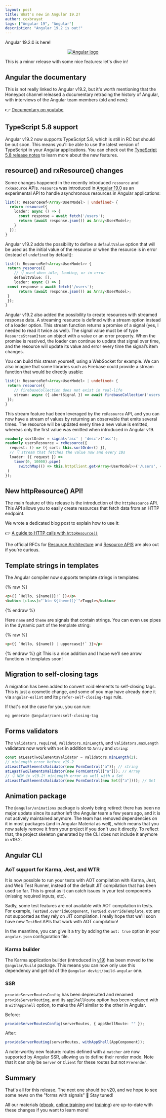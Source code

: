 ```yaml
---
layout: post
title: What's new in Angular 19.2?
author: cexbrayat
tags: ["Angular 19", "Angular"]
description: "Angular 19.2 is out!"
---
```


Angular&nbsp;19.2.0 is here!

<p style="text-align: center;">
  <a href="https://github.com/angular/angular/releases/tag/19.2.0">
    <img class="rounded img-fluid" style="max-width: 60%" src="/assets/images/angular_gradient.png" alt="Angular logo" />
  </a>
</p>

This is a minor release with some nice features: let's dive in!

## Angular the documentary

This is not really linked to Angular v19.2, but it's worth mentioning
that the Honeypot channel released a documentary retracing the history of Angular,
with interviews of the Angular team members (old and new):

👉 [Documentary on youtube](https://youtu.be/cRC9DlH45lA?si=pStu61Y3hPOGzh8X)

## TypeScript 5.8 support

Angular v19.2 now supports TypeScript 5.8, which is still in RC but should be out soon.
This means you'll be able to use the latest version of TypeScript in your Angular applications.
You can check out the [TypeScript 5.8 release notes](https://devblogs.microsoft.com/typescript/announcing-typescript-5-8-rc/)
to learn more about the new features.

## resource() and rxResource() changes

Some changes happened in the recently introduced `resource` and `rxResource` APIs.
`resource` was introduced in [Angular 19.0](/2024/11/19/what-is-new-angular-19.0/)
as an experimental API to handle asynchronous resources in Angular applications:

```ts
list(): ResourceRef<Array<UserModel> | undefined> {
  return resource({
    loader: async () => {
      const response = await fetch('/users');
      return (await response.json()) as Array<UserModel>;
    }
  });
}
```

Angular v19.2 adds the possibility to define a `defaultValue` option that will be used as the initial value of the resource
or when the resource is in error (instead of `undefined` by default):

```ts
list(): ResourceRef<Array<UserModel>> {
 return resource({
    // 👇 used when idle, loading, or in error
    defaultValue: [],
    loader: async () => {
 const response = await fetch('/users');
      return (await response.json()) as Array<UserModel>;
 }
 });
}
```

Angular v19.2 also added the possibility to create resources with streamed response data.
A streaming resource is defined with a stream option instead of a loader option.
This stream function returns a promise of a signal (yes, I needed to read it twice as well).
The signal value must be of type `ResourceStreamItem`:
an object with a value or an error property.
When the promise is resolved, the loader can continue to update that signal over time,
and the resource will update its value and error every time the signal’s item changes.

You can build this stream yourself, using a WebSocket for example.
We can also imagine that some libraries such as Firebase
could provide a stream function that would be directly usable:

```ts
list(): ResourceRef<Array<UserModel> | undefined> {
 return resource({
    // firebaseCollection does not exist in real-life
    stream: async ({ abortSignal }) => await firebaseCollection('users', abortSignal)
 });
}
```

This stream feature had been leveraged by the `rxResource` API,
and you can now have a stream of values by returning an observable that emits several times.
The resource will be updated every time a new value is emitted,
whereas only the first value was emitted when introduced in Angular v19.

```ts
readonly sortOrder = signal<'asc' | 'desc'>('asc');
readonly usersResource = rxResource({
  request: () => ({ sort: this.sortOrder() }),
  // 👇 stream that fetches the value now and every 10s
  loader: ({ request }) =>
    timer(0, 10000).pipe(
      switchMap(() => this.httpClient.get<Array<UserModel>>('/users', { params: { sort: request.sort } }))
 )
});
```

## New httpResource() API!

The main feature of this release is the introduction of the `httpResource` API.
This API allows you to easily create resources that fetch data from an HTTP endpoint.

We wrote a dedicated blog post to explain how to use it:

👉 [A guide to HTTP calls with `httpResource()`](/2025/02/20/angular-http-resource/)

The official RFCs for [Resource Architecture](https://github.com/angular/angular/discussions/60120)
and [Resource APIS](https://github.com/angular/angular/discussions/60121)
are also out if you're curious.

## Template strings in templates

The Angular compiler now supports template strings in templates:

{% raw %}

```html
<p>{{ `Hello, ${name()}!` }}</p>
<button [class]="`btn-${theme()}`">Toggle</button>
```

{% endraw %}

Here `name` and `theme` are signals that contain strings.
You can even use pipes in the dynamic part of the template string:

{% raw %}

```html
<p>{{ `Hello, ${name() | uppercase}!` }}</p>
```

{% endraw %}
git
This is a nice addition and I hope we'll see arrow functions in templates soon!

## Migration to self-closing tags

A migration has been added to convert void elements to self-closing tags.
This is just a cosmetic change, and some of you may have already done it via `angular-eslint`
and its `prefer-self-closing-tags` rule.

If that's not the case for you, you can run:

```sh
ng generate @angular/core:self-closing-tag
```

## Forms validators

The `Validators.required`, `Validators.minLength`, and `Validators.maxLength` validators
now work with `Set` in addition to `Array` and `string`:

```ts
const atLeastTwoElementsValidator = Validators.minLength(2);
// minLength error before v19.2
atLeastTwoElementsValidator(new FormControl("a")); // string
atLeastTwoElementsValidator(new FormControl(["a"])); // Array
// 👇 NEW in v19.2! minLength error as well with a Set
atLeastTwoElementsValidator(new FormControl(new Set(["a"]))); // Set
```

## Animation package

The `@angular/animations` package is slowly being retired:
there has been no major update since its author left the Angular team a few years ago,
and it is not actively maintained anymore.
The team has removed dependencies on it in most packages (and in Angular Material as well),
which means that you now safely remove it from your project if you don't use it directly.
To reflect that, the project skeleton generated by the CLI does not include it anymore in v19.2.

## Angular CLI

### AoT support for Karma, Jest, and WTR

It is now possible to run your tests with AOT compilation with Karma, Jest, and Web Test Runner, instead of the default JIT compilation that has been used so far.
This is great as it can catch issues in your test components (missing required inputs, etc).

Sadly, some test features are not available with AOT compilation in tests.
For example, `TestBed.overrideComponent`, `TestBed.overrideTemplate`, etc are not supported
as they rely on JIT compilation.
I really hope that we'll soon have new `TestBed` APIs that work with AOT compilation!

In the meantime, you can give it a try by adding the `aot: true`
option in your `angular.json` configuration file.

### Karma builder

The Karma application builder (introduced in [v19](/2024/11/19/what-is-new-angular-19.0/))
has been moved to the `@angular/build` package.
This means you can now only use this dependency
and get rid of the `@angular-devkit/build-angular` one.

### SSR

`provideServerRoutesConfig` has been deprecated and renamed `provideServerRouting`,
and its `appShellRoute` option has been replaced with a `withAppShell` option,
to make the API similar to the other in Angular.

Before:

```ts
provideServerRoutesConfig(serverRoutes, { appShellRoute: "" });
```

After:

```ts
provideServerRouting(serverRoutes, withAppShell(AppComponent));
```

A note-worthy new feature: routes defined with a `matcher` are now supported by Angular SSR,
allowing us to define their render mode.
Note that it can only be `Server` or `Client` for these routes but not `Prerender`.

## Summary

That's all for this release.
The next one should be v20, and we hope to see some news on the "forms with signals" 🤞
Stay tuned!

All our materials ([ebook](https://books.ninja-squad.com/angular), [online training](https://angular-exercises.ninja-squad.com/) and [training](https://ninja-squad.com/training/angular)) are up-to-date with these changes if you want to learn more!
